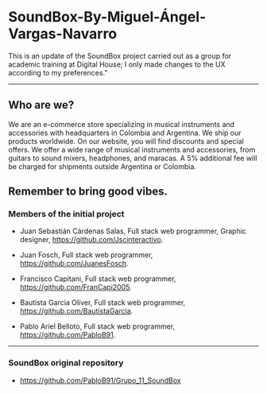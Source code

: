 # SoundBox-By-Miguel-Ángel-Vargas-Navarro
This is an update of the SoundBox project carried out as a group for academic training at Digital House; I only made changes to the UX according to my preferences."

---
## Who are we?
We are an e-commerce store specializing in musical instruments and accessories with headquarters in Colombia and Argentina. We ship our products worldwide. On our website, you will find discounts and special offers. We offer a wide range of musical instruments and accessories, from guitars to sound mixers, headphones, and maracas. A 5% additional fee will be charged for shipments outside Argentina or Colombia.

Remember to bring good vibes.
---
### Members of the initial project

  - Juan Sebastián Cárdenas Salas, Full stack web programmer, Graphic designer, https://github.com/Jscinteractivo.
  
  - Juan Fosch, Full stack web programmer, https://github.com/JuanesFosch.
  
  - Francisco Capitani, Full stack web programmer, https://github.com/FranCapi2005.
    
  - Bautista Garcia Oliver, Full stack web programmer, https://github.com/BautistaGarcia.
    
  - Pablo Ariel Belloto, Full stack web programmer, https://github.com/PabloB91.
  
---
### SoundBox original repository

  - https://github.com/PabloB91/Grupo_11_SoundBox
